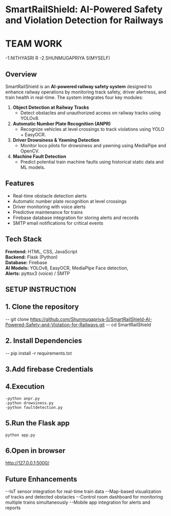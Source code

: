 # SmartRailShield: AI-Powered Safety and Violation Detection for Railways
# TEAM WORK
 -1.NITHYASRI R
 -2.SHUNMUGAPRIYA S(MYSELF)

## Overview
SmartRailShield is an **AI-powered railway safety system** designed to enhance railway operations by monitoring track safety, driver alertness, and train health in real-time. The system integrates four key modules:

1. **Object Detection at Railway Tracks**  
   - Detect obstacles and unauthorized access on railway tracks using YOLOv8.
2. **Automatic Number Plate Recognition (ANPR)**  
   - Recognize vehicles at level crossings to track violations using YOLO + EasyOCR.
3. **Driver Drowsiness & Yawning Detection**  
   - Monitor loco pilots for drowsiness and yawning using MediaPipe and OpenCV.
4. **Machine Fault Detection**  
   - Predict potential train machine faults using historical static data and ML models.

## Features
- Real-time obstacle detection alerts
- Automatic number plate recognition at level crossings
- Driver monitoring with voice alerts
- Predictive maintenance for trains
- Firebase database integration for storing alerts and records
- SMTP email notifications for critical events

## Tech Stack
  **Frontend:** HTML, CSS, JavaScript  
  **Backend:** Flask (Python)  
  **Database:** Firebase  
  **AI Models:** YOLOv8, EasyOCR, MediaPipe Face detection,  
  **Alerts:** pyttsx3 (voice) / SMTP 

## SETUP INSTRUCTION
## 1. Clone the repository
-- git clone https://github.com/Shunmugapriya-S/SmartRailShield-AI-Powered-Safety-and-Violation-for-Railways.git
-- cd SmartRailShield
## 2. Install Dependencies
-- pip install -r requirements.txt
## 3.Add firebase Credentials
## 4.Execution
    -python anpr.py
    -python drowsiness.py
    -python faultdetection.py
## 5.Run the Flask app
    python app.py
## 6.Open in browser
http://127.0.0.1:5000/
## Future Enhancements
--IoT sensor integration for real-time train data
--Map-based visualization of tracks and detected obstacles
--Control room dashboard for monitoring multiple trains simultaneously
--Mobile app integration for alerts and reports
 
